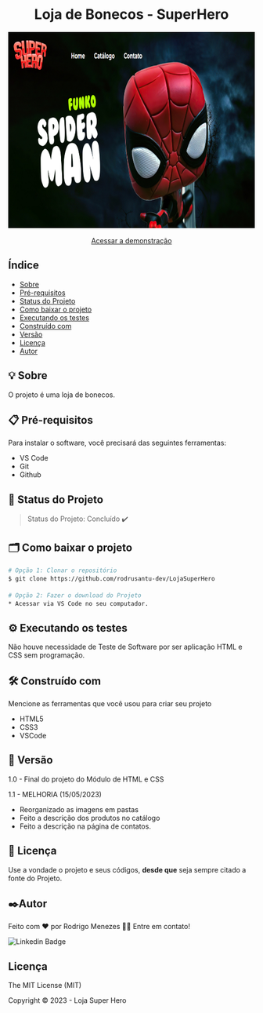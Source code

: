 <h1 align="center">Loja de Bonecos - SuperHero</h1>

<p align="center">
    <img src="images/gitSiteHero.PNG" alt="Logo-SiteHero" width="960" height="400">
</p>

<p align="center">
    <a href="https://rodrusantu-dev.github.io/LojaSuperHero/">Acessar a demonstração</a>
</p>

## Índice

- [Sobre](#-sobre)
- [Pré-requisitos](#-Pré-requisitos)
- [Status do Projeto](#-Status-do-Projeto)
- [Como baixar o projeto](#-Como-baixar-o-projeto)
- [Executando os testes](#-Executando-os-testes)
- [Construído com](#-Construído-com)
- [Versão](#-Versão)
- [Licença](#-Licença)
- [Autor](#-Autor)

## 💡 Sobre

O projeto é uma loja de bonecos.

## 📋 Pré-requisitos

Para instalar o software, você precisará das seguintes ferramentas:

- VS Code
- Git
- Github

## 🏁 Status do Projeto

> Status do Projeto: Concluído :heavy_check_mark:
							     
## 🗂 Como baixar o projeto

```bash
# Opção 1: Clonar o repositório
$ git clone https://github.com/rodrusantu-dev/LojaSuperHero

# Opção 2: Fazer o download do Projeto
* Acessar via VS Code no seu computador.
```

## ⚙️ Executando os testes

Não houve necessidade de Teste de Software por ser aplicação HTML e CSS sem programação.

## 🛠️ Construído com

Mencione as ferramentas que você usou para criar seu projeto

* HTML5
* CSS3
* VSCode

## 📌 Versão

1.0 - Final do projeto do Módulo de HTML e CSS <br>

1.1 - MELHORIA (15/05/2023) 
* Reorganizado as imagens em pastas 
* Feito a descrição dos produtos no catálogo
* Feito a descrição na página de contatos.

## 📄 Licença

Use a vondade o projeto e seus códigos, **desde que** seja sempre citado a fonte do Projeto.

## ✒️Autor
Feito com ❤️ por Rodrigo Menezes 👋🏽 Entre em contato!

![Linkedin Badge](https://img.shields.io/badge/-Rodrigo-blue?style=flat-square&logo=Linkedin&logoColor=white&link=https://www.linkedin.com/in/rodrigomenezesprogramador/) 

## Licença
The MIT License (MIT)

Copyright ©️ 2023 - Loja Super Hero
